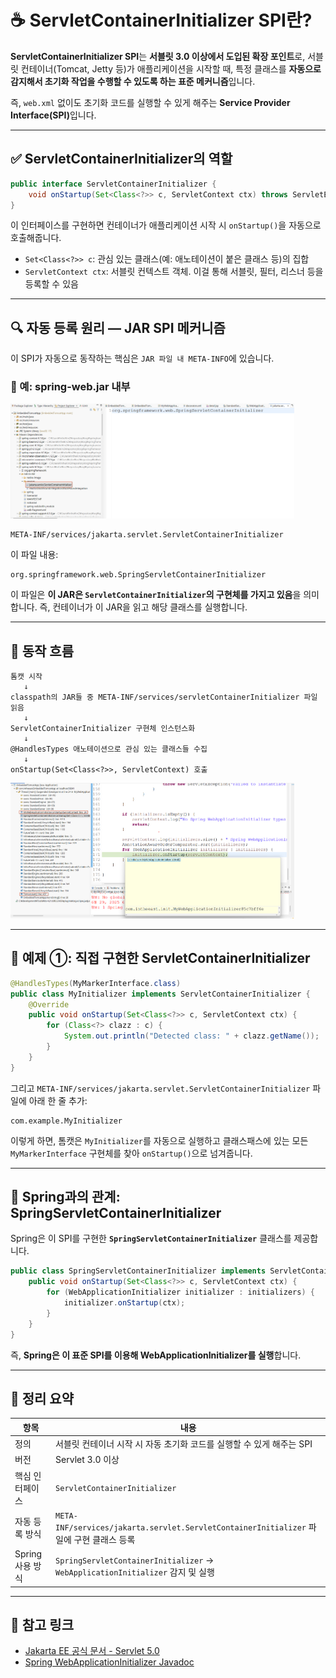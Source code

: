 # ☕ ServletContainerInitializer SPI란?

**ServletContainerInitializer SPI**는 **서블릿 3.0 이상에서 도입된 확장 포인트**로,
서블릿 컨테이너(Tomcat, Jetty 등)가 애플리케이션을 시작할 때,
특정 클래스를 **자동으로 감지해서 초기화 작업을 수행할 수 있도록 하는 표준 메커니즘**입니다.

즉, `web.xml` 없이도 초기화 코드를 실행할 수 있게 해주는 <strong>Service Provider Interface(SPI)</strong>입니다.

---

## ✅ ServletContainerInitializer의 역할

```java
public interface ServletContainerInitializer {
    void onStartup(Set<Class<?>> c, ServletContext ctx) throws ServletException;
}
```

이 인터페이스를 구현하면 컨테이너가 애플리케이션 시작 시 `onStartup()`을 자동으로 호출해줍니다.

* `Set<Class<?>> c`: 관심 있는 클래스(예: 애노테이션이 붙은 클래스 등)의 집합
* `ServletContext ctx`: 서블릿 컨텍스트 객체. 이걸 통해 서블릿, 필터, 리스너 등을 등록할 수 있음

---

## 🔍 자동 등록 원리 — JAR SPI 메커니즘

이 SPI가 자동으로 동작하는 핵심은 `JAR 파일 내 META-INFO`에 있습니다.

### 📄 예: spring-web.jar 내부
<img src="./images/services.png" width=90% /><br>

```
META-INF/services/jakarta.servlet.ServletContainerInitializer
```

이 파일 내용:

```
org.springframework.web.SpringServletContainerInitializer
```

이 파일은 **이 JAR은 `ServletContainerInitializer`의 구현체를 가지고 있음**을 의미합니다.
즉, 컨테이너가 이 JAR을 읽고 해당 클래스를 실행합니다.

---

## 🧠 동작 흐름

```text
톰캣 시작
   ↓
classpath의 JAR들 중 META-INF/services/servletContainerInitializer 파일 읽음
   ↓
ServletContainerInitializer 구현체 인스턴스화
   ↓
@HandlesTypes 애노테이션으로 관심 있는 클래스들 수집
   ↓
onStartup(Set<Class<?>>, ServletContext) 호출
```
<img src="./images/initial.png" width=90% /><br>

---

## 🧪 예제 ①: 직접 구현한 ServletContainerInitializer

```java
@HandlesTypes(MyMarkerInterface.class)
public class MyInitializer implements ServletContainerInitializer {
    @Override
    public void onStartup(Set<Class<?>> c, ServletContext ctx) {
        for (Class<?> clazz : c) {
            System.out.println("Detected class: " + clazz.getName());
        }
    }
}
```

그리고 `META-INF/services/jakarta.servlet.ServletContainerInitializer` 파일에 아래 한 줄 추가:

```
com.example.MyInitializer
```

이렇게 하면, 톰캣은 `MyInitializer`를 자동으로 실행하고
클래스패스에 있는 모든 `MyMarkerInterface` 구현체를 찾아 `onStartup()`으로 넘겨줍니다.

---

## 📌 Spring과의 관계: SpringServletContainerInitializer

Spring은 이 SPI를 구현한 **`SpringServletContainerInitializer`** 클래스를 제공합니다.

```java
public class SpringServletContainerInitializer implements ServletContainerInitializer {
    public void onStartup(Set<Class<?>> c, ServletContext ctx) {
        for (WebApplicationInitializer initializer : initializers) {
            initializer.onStartup(ctx);
        }
    }
}
```

즉, **Spring은 이 표준 SPI를 이용해 WebApplicationInitializer를 실행**합니다.

---

## 🧾 정리 요약

| 항목           | 내용                                                                            |
| ------------ | ----------------------------------------------------------------------------- |
| 정의           | 서블릿 컨테이너 시작 시 자동 초기화 코드를 실행할 수 있게 해주는 SPI                                     |
| 버전           | Servlet 3.0 이상                                                                |
| 핵심 인터페이스     | `ServletContainerInitializer`                                                 |
| 자동 등록 방식     | `META-INF/services/jakarta.servlet.ServletContainerInitializer` 파일에 구현 클래스 등록 |
| Spring 사용 방식 | `SpringServletContainerInitializer` → `WebApplicationInitializer` 감지 및 실행     |

---

## 📘 참고 링크

* [Jakarta EE 공식 문서 - Servlet 5.0](https://jakarta.ee/specifications/servlet/)
* [Spring WebApplicationInitializer Javadoc](https://docs.spring.io/spring-framework/docs/current/javadoc-api/org/springframework/web/WebApplicationInitializer.html)


